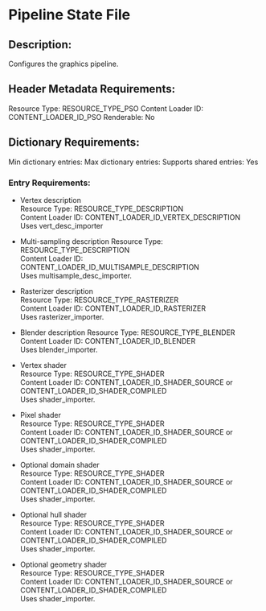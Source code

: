 Pipeline State File
===================
## Description: 
Configures the graphics pipeline. 

## Header Metadata Requirements:
Resource Type: RESOURCE_TYPE_PSO
Content Loader ID: CONTENT_LOADER_ID_PSO
Renderable: No  

## Dictionary Requirements:
Min dictionary entries:
Max dictionary entries:
Supports shared entries: Yes

### Entry Requirements:
* Vertex description  
  Resource Type: RESOURCE_TYPE_DESCRIPTION  
  Content Loader ID: CONTENT_LOADER_ID_VERTEX_DESCRIPTION  
  Uses vert_desc_importer  

* Multi-sampling description
  Resource Type: RESOURCE_TYPE_DESCRIPTION  
  Content Loader ID: CONTENT_LOADER_ID_MULTISAMPLE_DESCRIPTION  
  Uses multisample_desc_importer.  

* Rasterizer description  
  Resource Type: RESOURCE_TYPE_RASTERIZER  
  Content Loader ID: CONTENT_LOADER_ID_RASTERIZER  
  Uses rasterizer_importer.  

* Blender description
  Resource Type: RESOURCE_TYPE_BLENDER  
  Content Loader ID: CONTENT_LOADER_ID_BLENDER  
  Uses blender_importer.

* Vertex shader  
  Resource Type: RESOURCE_TYPE_SHADER  
  Content Loader ID: CONTENT_LOADER_ID_SHADER_SOURCE or 
  CONTENT_LOADER_ID_SHADER_COMPILED  
  Uses shader_importer.  

* Pixel shader  
  Resource Type: RESOURCE_TYPE_SHADER  
  Content Loader ID: CONTENT_LOADER_ID_SHADER_SOURCE or 
  CONTENT_LOADER_ID_SHADER_COMPILED  
  Uses shader_importer.  

* Optional domain shader  
  Resource Type: RESOURCE_TYPE_SHADER  
  Content Loader ID: CONTENT_LOADER_ID_SHADER_SOURCE or 
  CONTENT_LOADER_ID_SHADER_COMPILED  
  Uses shader_importer.  

* Optional hull shader  
  Resource Type: RESOURCE_TYPE_SHADER  
  Content Loader ID: CONTENT_LOADER_ID_SHADER_SOURCE or 
  CONTENT_LOADER_ID_SHADER_COMPILED  
  Uses shader_importer.  

* Optional geometry shader  
  Resource Type: RESOURCE_TYPE_SHADER  
  Content Loader ID: CONTENT_LOADER_ID_SHADER_SOURCE or 
  CONTENT_LOADER_ID_SHADER_COMPILED  
  Uses shader_importer.  